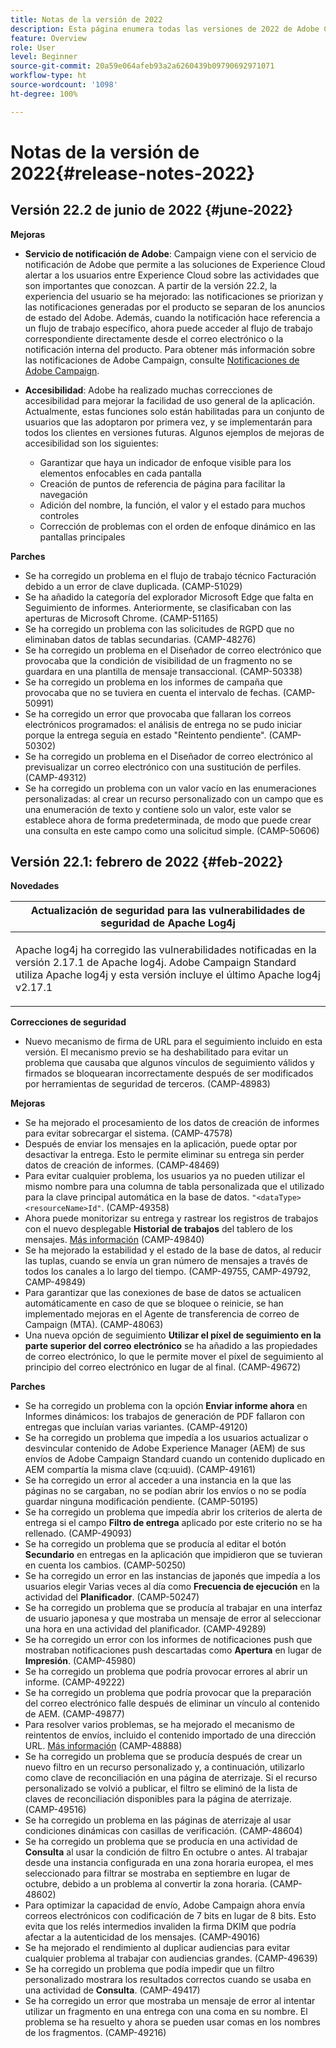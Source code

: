 ```yaml
---
title: Notas de la versión de 2022
description: Esta página enumera todas las versiones de 2022 de Adobe Campaign Standard.
feature: Overview
role: User
level: Beginner
source-git-commit: 20a59e064afeb93a2a6260439b09790692971071
workflow-type: ht
source-wordcount: '1098'
ht-degree: 100%

---
```


# Notas de la versión de 2022{#release-notes-2022}

## Versión 22.2 de junio de 2022 {#june-2022}

**Mejoras**

* **Servicio de notificación de Adobe**: Campaign viene con el servicio de notificación de Adobe que permite a las soluciones de Experience Cloud alertar a los usuarios entre Experience Cloud sobre las actividades que son importantes que conozcan. A partir de la versión 22.2, la experiencia del usuario se ha mejorado: las notificaciones se priorizan y las notificaciones generadas por el producto se separan de los anuncios de estado del Adobe. Además, cuando la notificación hace referencia a un flujo de trabajo específico, ahora puede acceder al flujo de trabajo correspondiente directamente desde el correo electrónico o la notificación interna del producto.  Para obtener más información sobre las notificaciones de Adobe Campaign, consulte [Notificaciones de Adobe Campaign](../../administration/using/sending-internal-notifications.md).

<!--
* **Optimization in Workflow startup** - Adobe has added a new capability which can tune the number of workflows that start around the same time. This would help prevent CPU spikes that could have led to service interruptions or downtime. Adobe would enable it after 22.2 release. There is no further action item on customer regarding the same.
-->

* **Accesibilidad**: Adobe ha realizado muchas correcciones de accesibilidad para mejorar la facilidad de uso general de la aplicación. Actualmente, estas funciones solo están habilitadas para un conjunto de usuarios que las adoptaron por primera vez, y se implementarán para todos los clientes en versiones futuras. Algunos ejemplos de mejoras de accesibilidad son los siguientes:

   * Garantizar que haya un indicador de enfoque visible para los elementos enfocables en cada pantalla
   * Creación de puntos de referencia de página para facilitar la navegación
   * Adición del nombre, la función, el valor y el estado para muchos controles
   * Corrección de problemas con el orden de enfoque dinámico en las pantallas principales


**Parches**

* Se ha corregido un problema en el flujo de trabajo técnico Facturación debido a un error de clave duplicada. (CAMP-51029)
* Se ha añadido la categoría del explorador Microsoft Edge que falta en Seguimiento de informes. Anteriormente, se clasificaban con las aperturas de Microsoft Chrome. (CAMP-51165)
* Se ha corregido un problema con las solicitudes de RGPD que no eliminaban datos de tablas secundarias. (CAMP-48276)
* Se ha corregido un problema en el Diseñador de correo electrónico que provocaba que la condición de visibilidad de un fragmento no se guardara en una plantilla de mensaje transaccional. (CAMP-50338)
* Se ha corregido un problema en los informes de campaña que provocaba que no se tuviera en cuenta el intervalo de fechas. (CAMP-50991)
* Se ha corregido un error que provocaba que fallaran los correos electrónicos programados: el análisis de entrega no se pudo iniciar porque la entrega seguía en estado &quot;Reintento pendiente&quot;. (CAMP-50302)
* Se ha corregido un problema en el Diseñador de correo electrónico al previsualizar un correo electrónico con una sustitución de perfiles. (CAMP-49312)
* Se ha corregido un problema con un valor vacío en las enumeraciones personalizadas: al crear un recurso personalizado con un campo que es una enumeración de texto y contiene solo un valor, este valor se establece ahora de forma predeterminada, de modo que puede crear una consulta en este campo como una solicitud simple. (CAMP-50606)


## Versión 22.1: febrero de 2022 {#feb-2022}

**Novedades**

<table> 
<thead> 
<tr> 
<th> <strong>Actualización de seguridad para las vulnerabilidades de seguridad de Apache Log4j</strong><br /> </th> 
</tr> 
</thead> 
<tbody> 
<tr> 
<td>
<p>Apache log4j ha corregido las vulnerabilidades notificadas en la versión 2.17.1 de Apache log4j. Adobe Campaign Standard utiliza Apache log4j y esta versión incluye el último Apache log4j v2.17.1 </p>
</td> 
</tr> 
</tbody> 
</table>

**Correcciones de seguridad**

* Nuevo mecanismo de firma de URL para el seguimiento incluido en esta versión. El mecanismo previo se ha deshabilitado para evitar un problema que causaba que algunos vínculos de seguimiento válidos y firmados se bloquearan incorrectamente después de ser modificados por herramientas de seguridad de terceros. (CAMP-48983)

**Mejoras**

* Se ha mejorado el procesamiento de los datos de creación de informes para evitar sobrecargar el sistema. (CAMP-47578)
* Después de enviar los mensajes en la aplicación, puede optar por desactivar la entrega. Esto le permite eliminar su entrega sin perder datos de creación de informes. (CAMP-48469)
* Para evitar cualquier problema, los usuarios ya no pueden utilizar el mismo nombre para una columna de tabla personalizada que el utilizado para la clave principal automática en la base de datos. `"<dataType><resourceName>Id"`. (CAMP-49358)
* Ahora puede monitorizar su entrega y rastrear los registros de trabajos con el nuevo desplegable **Historial de trabajos** del tablero de los mensajes. [Más información](../../sending/using/monitoring-a-delivery.md) (CAMP-49840)
* Se ha mejorado la estabilidad y el estado de la base de datos, al reducir las tuplas, cuando se envía un gran número de mensajes a través de todos los canales a lo largo del tiempo. (CAMP-49755, CAMP-49792, CAMP-49849)
* Para garantizar que las conexiones de base de datos se actualicen automáticamente en caso de que se bloquee o reinicie, se han implementado mejoras en el Agente de transferencia de correo de Campaign (MTA). (CAMP-48063)
* Una nueva opción de seguimiento **Utilizar el píxel de seguimiento en la parte superior del correo electrónico** se ha añadido a las propiedades de correo electrónico, lo que le permite mover el píxel de seguimiento al principio del correo electrónico en lugar de al final. (CAMP-49672)

**Parches**

* Se ha corregido un problema con la opción **Enviar informe ahora** en Informes dinámicos: los trabajos de generación de PDF fallaron con entregas que incluían varias variantes. (CAMP-49120)
* Se ha corregido un problema que impedía a los usuarios actualizar o desvincular contenido de Adobe Experience Manager (AEM) de sus envíos de Adobe Campaign Standard cuando un contenido duplicado en AEM compartía la misma clave (cq:uuid). (CAMP-49161)
* Se ha corregido un error al acceder a una instancia en la que las páginas no se cargaban, no se podían abrir los envíos o no se podía guardar ninguna modificación pendiente. (CAMP-50195)
* Se ha corregido un problema que impedía abrir los criterios de alerta de entrega si el campo **Filtro de entrega** aplicado por este criterio no se ha rellenado. (CAMP-49093)
* Se ha corregido un problema que se producía al editar el botón **Secundario** en entregas en la aplicación que impidieron que se tuvieran en cuenta los cambios. (CAMP-50250)
* Se ha corregido un error en las instancias de japonés que impedía a los usuarios elegir Varias veces al día como **Frecuencia de ejecución** en la actividad del **Planificador**. (CAMP-50247)
* Se ha corregido un problema que se producía al trabajar en una interfaz de usuario japonesa y que mostraba un mensaje de error al seleccionar una hora en una actividad del planificador. (CAMP-49289)
* Se ha corregido un error con los informes de notificaciones push que mostraban notificaciones push descartadas como **Apertura** en lugar de **Impresión**. (CAMP-45980)
* Se ha corregido un problema que podría provocar errores al abrir un informe. (CAMP-49222)
* Se ha corregido un problema que podría provocar que la preparación del correo electrónico falle después de eliminar un vínculo al contenido de AEM. (CAMP-49877)
* Para resolver varios problemas, se ha mejorado el mecanismo de reintentos de envíos, incluido el contenido importado de una dirección URL. [Más información](../../designing/using/using-existing-content.md#retrieving-content-from-a-url-automatically-at-preparation-time) (CAMP-48888)
* Se ha corregido un problema que se producía después de crear un nuevo filtro en un recurso personalizado y, a continuación, utilizarlo como clave de reconciliación en una página de aterrizaje. Si el recurso personalizado se volvió a publicar, el filtro se eliminó de la lista de claves de reconciliación disponibles para la página de aterrizaje. (CAMP-49516)
* Se ha corregido un problema en las páginas de aterrizaje al usar condiciones dinámicas con casillas de verificación. (CAMP-48604)
* Se ha corregido un problema que se producía en una actividad de **Consulta** al usar la condición de filtro En octubre o antes. Al trabajar desde una instancia configurada en una zona horaria europea, el mes seleccionado para filtrar se mostraba en septiembre en lugar de octubre, debido a un problema al convertir la zona horaria. (CAMP-48602)
* Para optimizar la capacidad de envío, Adobe Campaign ahora envía correos electrónicos con codificación de 7 bits en lugar de 8 bits. Esto evita que los relés intermedios invaliden la firma DKIM que podría afectar a la autenticidad de los mensajes. (CAMP-49016)
* Se ha mejorado el rendimiento al duplicar audiencias para evitar cualquier problema al trabajar con audiencias grandes. (CAMP-49639)
* Se ha corregido un problema que podía impedir que un filtro personalizado mostrara los resultados correctos cuando se usaba en una actividad de **Consulta**. (CAMP-49417)
* Se ha corregido un error que mostraba un mensaje de error al intentar utilizar un fragmento en una entrega con una coma en su nombre. El problema se ha resuelto y ahora se pueden usar comas en los nombres de los fragmentos. (CAMP-49216)

